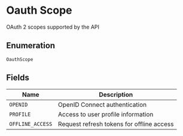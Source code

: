 
# Oauth Scope

OAuth 2 scopes supported by the API

## Enumeration

`OauthScope`

## Fields

| Name | Description |
|  --- | --- |
| `OPENID` | OpenID Connect authentication |
| `PROFILE` | Access to user profile information |
| `OFFLINE_ACCESS` | Request refresh tokens for offline access |

